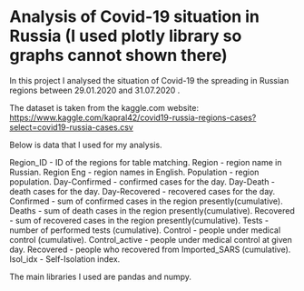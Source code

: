 # Analysis of Covid-19 situation in Russia (I used plotly library so graphs cannot shown there)
In this project I analysed the situation of Covid-19 the spreading in Russian regions between 29.01.2020 and 31.07.2020 .

The dataset is taken from the kaggle.com website: https://www.kaggle.com/kapral42/covid19-russia-regions-cases?select=covid19-russia-cases.csv

Below is data that I used for my analysis.

Region_ID - ID of the regions for table matching.
Region - region name in Russian.
Region Eng - region names in English.
Population - region population.
Day-Confirmed - confirmed cases for the day.
Day-Death - death cases for the day.
Day-Recovered - recovered cases for the day.
Confirmed - sum of confirmed cases in the region presently(cumulative).
Deaths - sum of death cases in the region presently(cumulative).
Recovered - sum of recovered cases in the region presently(cumulative).
Tests - number of performed tests (cumulative).
Control - people under medical control (cumulative).
Control_active - people under medical control at given day.
Recovered - people who recovered from Imported_SARS (cumulative).
Isol_idx - Self-Isolation index.

The main libraries I used are pandas and numpy.
